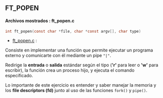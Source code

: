 ## FT_POPEN

#### Archivos mostrados : ft_popen.c

```c
int	ft_popen(const char *file, char *const argv[], char type)
```

- [ft_popen.c](./ft_popen.c) : 

Consiste en implementar una función que permite ejecutar un programa externo y comunicarte con él mediante un pipe `"|"`.

Redirige la **entrada** o **salida** estándar según el tipo (**'r'** para leer o **'w'** para escribir), la función crea un proceso hijo, y ejecuta el comando especificado.

Lo importante de este ejercicio es entender y saber manejar la memoria y los **file descriptors (fd)** junto al uso de las funciones `fork()` y `pipe()`.